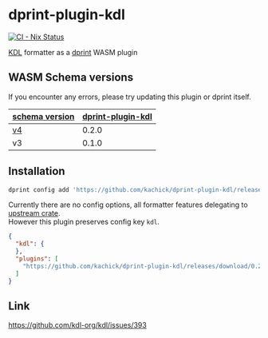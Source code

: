 # dprint-plugin-kdl

[![CI - Nix Status](https://github.com/kachick/dprint-plugin-kdl/actions/workflows/nix.yml/badge.svg?branch=main)](https://github.com/kachick/dprint-plugin-kdl/actions/workflows/nix.yml?query=branch%3Amain+)

[KDL](https://github.com/kdl-org/kdl) formatter as a [dprint](https://github.com/dprint/dprint) WASM plugin

## WASM Schema versions

If you encounter any errors, please try updating this plugin or dprint itself.

| [schema version](https://github.com/dprint/dprint/blob/main/docs/wasm-plugin-development.md) | [dprint-plugin-kdl](https://github.com/kachick/dprint-plugin-kdl/releases) |
| -------------------------------------------------------------------------------------------- | -------------------------------------------------------------------------- |
| [v4](https://github.com/dprint/dprint/pull/858)                                              | 0.2.0                                                                      |
| v3                                                                                           | 0.1.0                                                                      |

## Installation

```bash
dprint config add 'https://github.com/kachick/dprint-plugin-kdl/releases/download/0.2.0/plugin.wasm'
```

Currently there are no config options, all formatter features delegating to [upstream crate](https://github.com/kdl-org/kdl-rs).\
However this plugin preserves config key `kdl`.

```json
{
  "kdl": {
  },
  "plugins": [
    "https://github.com/kachick/dprint-plugin-kdl/releases/download/0.2.0/plugin.wasm"
  ]
}
```

## Link

<https://github.com/kdl-org/kdl/issues/393>
